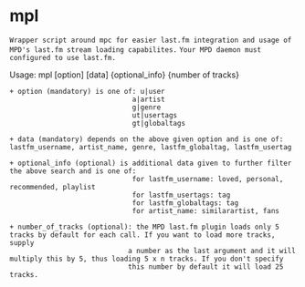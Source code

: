 mpl
===

`Wrapper script around mpc for easier last.fm integration and usage of MPD's last.fm stream loading capabilites.`
`Your MPD daemon must configured to use last.fm.`

Usage: mpl [option] [data] {optional_info} {number of tracks}

    + option (mandatory) is one of: u|user
                                  a|artist
                                  g|genre
                                  ut|usertags
                                  gt|globaltags

    + data (mandatory) depends on the above given option and is one of: lastfm_username, artist_name, genre, lastfm_globaltag, lastfm_usertag

    + optional_info (optional) is additional data given to further filter the above search and is one of:
                                  for lastfm_username: loved, personal, recommended, playlist
                                  for lastfm_usertags: tag
                                  for lastfm_globaltags: tag
                                  for artist_name: similarartist, fans

    + number_of_tracks (optional): the MPD last.fm plugin loads only 5 tracks by default for each call. If you want to load more tracks, supply
                                 a number as the last argument and it will multiply this by 5, thus loading 5 x n tracks. If you don't specify
                                 this number by default it will load 25 tracks.
